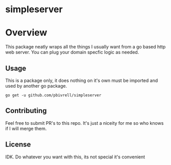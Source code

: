 # simpleserver

# Overview 
This package neatly wraps all the things I usually want from a go based http web server. You can plug your domain specfic logic as needed.

## Usage

This is a package only, it does nothing on it's own must be imported and used by another go package.

```
go get -u github.com/pbivrell/simpleserver
```

## Contributing

Feel free to submit PR's to this repo. It's just a niceity for me so who knows if I will merge them.

## License 

IDK. Do whatever you want with this, its not special it's convenient
